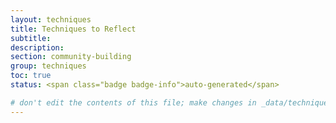 ```yaml
---
layout: techniques
title: Techniques to Reflect
subtitle:
description:
section: community-building
group: techniques
toc: true
status: <span class="badge badge-info">auto-generated</span>

# don't edit the contents of this file; make changes in _data/techniques.yml
---
```

